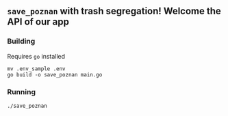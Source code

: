 ## `save_poznan` with trash segregation! Welcome the API of our app

### Building

Requires `go` installed

```
mv .env_sample .env
go build -o save_poznan main.go
```

### Running

```
./save_poznan
```
